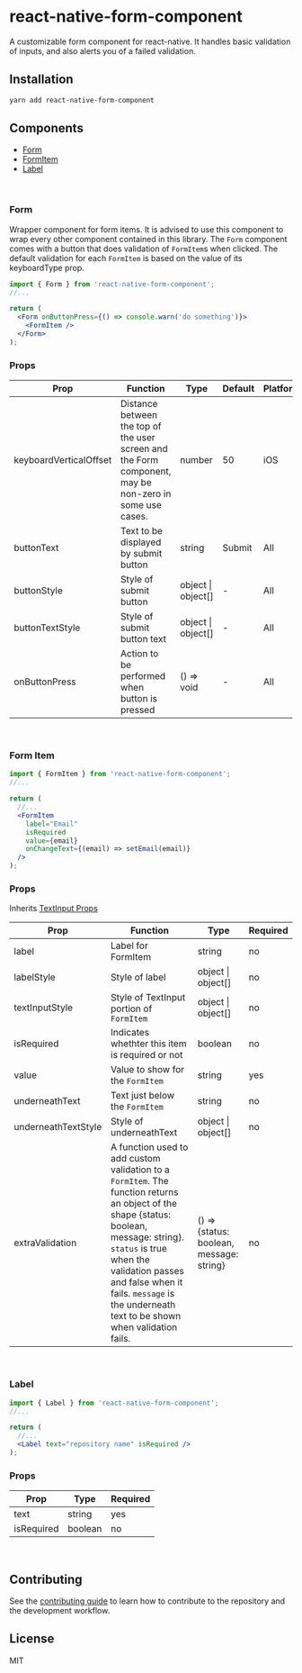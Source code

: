 # react-native-form-component

A customizable form component for react-native. It handles basic validation of inputs, and also alerts you of a failed validation.

## Installation

```sh
yarn add react-native-form-component
```

## Components

- [Form](#form)
- [FormItem](#form-item)
- [Label](#label)

<br />

### Form

Wrapper component for form items. It is advised to use this component to wrap every other component contained in this library. The `Form` component comes with a button that does validation of `FormItem`s when clicked. The default validation for each `FormItem` is based on the value of its keyboardType prop.

```jsx
import { Form } from 'react-native-form-component';
//...

return (
  <Form onButtonPress={() => console.warn('do something')}>
    <FormItem />
  </Form>
);
```

### Props

| Prop                   | Function                                                                                               | Type               | Default | Platform |
| ---------------------- | ------------------------------------------------------------------------------------------------------ | ------------------ | ------- | -------- |
| keyboardVerticalOffset | Distance between the top of the user screen and the Form component, may be non-zero in some use cases. | number             | 50      | iOS      |
| buttonText             | Text to be displayed by submit button                                                                  | string             | Submit  | All      |
| buttonStyle            | Style of submit button                                                                                 | object \| object[] | -       | All      |
| buttonTextStyle        | Style of submit button text                                                                            | object \| object[] | -       | All      |
| onButtonPress          | Action to be performed when button is pressed                                                          | () => void         | -       | All      |

<br />

### Form Item

```jsx
import { FormItem } from 'react-native-form-component';
//...

return (
  //...
  <FormItem
    label="Email"
    isRequired
    value={email}
    onChangeText={(email) => setEmail(email)}
  />
);
```

### Props

Inherits [TextInput Props](https://reactnative.dev/docs/textinput#props)

| Prop                | Function                                                                                                                                                                                                                                                                           | Type                                     | Required |
| ------------------- | ---------------------------------------------------------------------------------------------------------------------------------------------------------------------------------------------------------------------------------------------------------------------------------- | ---------------------------------------- | -------- |
| label               | Label for FormItem                                                                                                                                                                                                                                                                 | string                                   | no       |
| labelStyle          | Style of label                                                                                                                                                                                                                                                                     | object \| object[]                       | no       |
| textInputStyle      | Style of TextInput portion of `FormItem`                                                                                                                                                                                                                                           | object \| object[]                       | no       |
| isRequired          | Indicates whethter this item is required or not                                                                                                                                                                                                                                    | boolean                                  | no       |
| value               | Value to show for the `FormItem`                                                                                                                                                                                                                                                   | string                                   | yes      |
| underneathText      | Text just below the `FormItem`                                                                                                                                                                                                                                                     | string                                   | no       |
| underneathTextStyle | Style of underneathText                                                                                                                                                                                                                                                            | object \| object[]                       | no       |
| extraValidation     | A function used to add custom validation to a `FormItem`. The function returns an object of the shape {status: boolean, message: string}. `status` is true when the validation passes and false when it fails. `message` is the underneath text to be shown when validation fails. | () => {status: boolean, message: string} | no       |

<br />

### Label

```jsx
import { Label } from 'react-native-form-component';
//...

return (
  //...
  <Label text="repository name" isRequired />
);
```

### Props

| Prop       | Type    | Required |
| ---------- | ------- | -------- |
| text       | string  | yes      |
| isRequired | boolean | no       |

<br />

## Contributing

See the [contributing guide](CONTRIBUTING.md) to learn how to contribute to the repository and the development workflow.

## License

MIT

